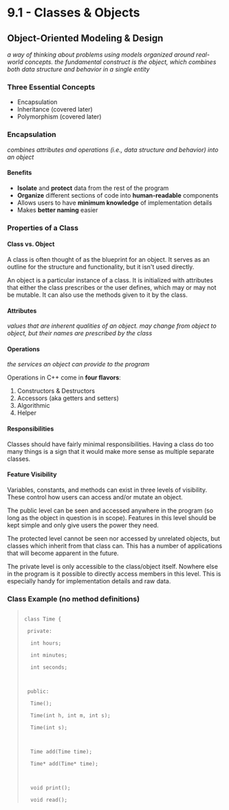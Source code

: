 # 9.1 - Classes & Objects

## Object-Oriented Modeling & Design

*a way of thinking about problems using models organized around real-world concepts. the fundamental construct is the object, which combines both data structure and behavior in a single entity*

### Three Essential Concepts

- Encapsulation
- Inheritance (covered later)
- Polymorphism (covered later)

### Encapsulation

*combines attributes and operations (i.e., data structure and behavior) into an object*

#### Benefits

- **Isolate** and **protect** data from the rest of the program
- **Organize** different sections of code into **human-readable** components
- Allows users to have **minimum knowledge** of implementation details
- Makes **better naming** easier

### Properties of a Class

#### Class vs. Object

A class is often thought of as the blueprint for an object. It serves as an outline for the structure and functionality, but it isn't used directly.

An object is a particular instance of a class. It is initialized with attributes that either the class prescribes or the user defines, which may or may not be mutable. It can also use the methods given to it by the class.

#### Attributes

*values that are inherent qualities of an object. may change from object to object, but their names are prescribed by the class*

#### Operations

*the services an object can provide to the program*

Operations in C++ come in **four flavors**:

1. Constructors & Destructors
2. Accessors (aka getters and setters)
3. Algorithmic
4. Helper

#### Responsibilities

Classes should have fairly minimal responsibilities. Having a class do too many things is a sign that it would make more sense as multiple separate classes.

#### Feature Visibility

Variables, constants, and methods can exist in three levels of visibility. These control how users can access and/or mutate an object.

The public level can be seen and accessed anywhere in the program (so long as the object in question is in scope). Features in this level should be kept simple and only give users the power they need.

The protected level cannot be seen nor accessed by unrelated objects, but classes which inherit from that class can. This has a number of applications that will become apparent in the future.

The private level is only accessible to the class/object itself. Nowhere else in the program is it possible to directly access members in this level. This is especially handy for implementation details and raw data.

### Class Example (no method definitions)

> <code>
> class Time {<br>
> &ensp;private:<br>
> &ensp;&ensp;int hours;<br>
> &ensp;&ensp;int minutes;<br>
> &ensp;&ensp;int seconds;<br>
> <br>
> &ensp;public:<br>
> &ensp;&ensp;Time();<br>
> &ensp;&ensp;Time(int h, int m, int s);<br>
> &ensp;&ensp;Time(int s);<br>
> <br>
> &ensp;&ensp;Time add(Time time);<br>
> &ensp;&ensp;Time* add(Time* time);<br>
> <br>
> &ensp;&ensp;void print();<br>
> &ensp;&ensp;void read();
> </code>
